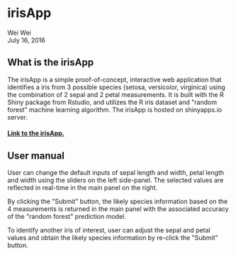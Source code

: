 # irisApp
Wei Wei  
July 16, 2016  



## What is the irisApp

The irisApp is a simple proof-of-concept, interactive web application that identifies a iris from 3 possible species (setosa, versicolor, virginica) using the combination of 2 sepal and 2 petal measurements. It is built with the R Shiny package from Rstudio, and utilizes the R iris dataset and "random forest" machine learning algorithm. The irisApp is hosted on shinyapps.io server.

#### [Link to the irisApp.][1]

## User manual

User can change the default inputs of sepal length and width, petal length and width using the sliders on the left side-panel. The selected values are reflected in real-time in the main panel on the right.

By clicking the "Submit" button, the likely species information based on the 4 measurements is returned in the main panel with the associated accuracy of the "random forest" prediction model.

To identify another iris of interest, user can adjust the sepal and petal values and obtain the likely species information by re-click the "Submit" button.


[1]: https://alexindata.shinyapps.io/irisApp/ "Link to the irisApp."

